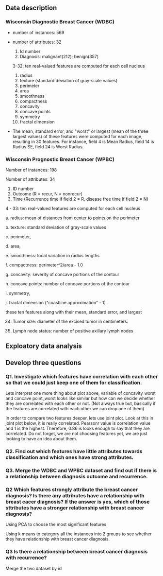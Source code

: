 ## Data description

### Wisconsin Diagnostic Breast Cancer (WDBC)

* number of instances: 569

* number of attributes: 32

  1. Id number
  2. Diagnosis: malignant(212); benign(357)

  3-32: ten real-valued features are computed for each cell nucleus

  1. radius
  2. texture (standard deviation of gray-scale values)
  3. perimeter
  4. area
  5. smoothness
  6. compactness
  7. concavity
  8. concave points
  9. symmetry
  10. fractal dimension

* The mean, standard error, and "worst" or largest (mean of the three
  largest values) of these features were computed for each image,
  resulting in 30 features.  For instance, field 4 is Mean Radius, field
  14 is Radius SE, field 24 is Worst Radius.

  

### Wisconsin Prognostic Breast Cancer (WPBC)

Number of instances: 198

Number of attributes: 34

1. ID number
2. Outcome (R = recur, N = nonrecur)
3. Time (Recurrence time if field 2 = R, disease free time if field 2 = N)

4 - 33: ten real-valued features are computed for each cell nucleus

a. radius: mean of distances from center to points on the perimeter

b. texture: standard deviation of gray-scale values

c. perimeter, 

d. area, 

e. smoothness: local variation in radius lengths

f. compactness: perimeter^2/area - 1.0

g. concavity: severity of concave portions of the contour

h. concave points: number of concave portions of the contour

i. symmetry, 

j. fractal dimension ("coastline approximation" - 1)

these ten features along with their mean, standard error, and largest

34. Tumor size: diameter of the excised tumor in centimeters.

35. Lymph node status: number of positive axillary lymph nodes





## Exploatory data analysis



## Develop three questions

### Q1.  Investigate which features have correlation with each other so that we could just keep one of them for classification.

Lets interpret one more thing about plot above, variable of concavity_worst and concave point_worst looks like similar but how can we decide whether they are correlated with each other or not. (Not always true but, basically if the features are correlated with each other we can drop one of them)

In order to compare two features deeper, lets use joint plot. Look at this in joint plot below, it is really correlated. Pearsonr value is correlation value and 1 is the highest. Therefore, 0.86 is looks enough to say that they are correlated. Do not forget, we are not choosing features yet, we are just looking to have an idea about them.



### Q2. Find out which features have little attributes towards classification and which ones have strong attributes. 



### Q3. Merge the WDBC and WPBC dataset and find out if there is a relationship between diagnosis outcome and recurrence.



### Q2 Which features strongly attribute the breast cancer diagnosis? Is there any attributes have a relationship with breast cacer diagnosis? If the answer is yes, which of those sttributes have a stronger relationship with breast cancer diagnosis?

Using PCA to choose the most significant features

Using k means to category all the instances into 2 groups to see whether they have  relationship with breast cancer diagnosis.

### Q3 Is there a relationship between breast cancer diagnosis with recurrence?

Merge the two dataset by id













